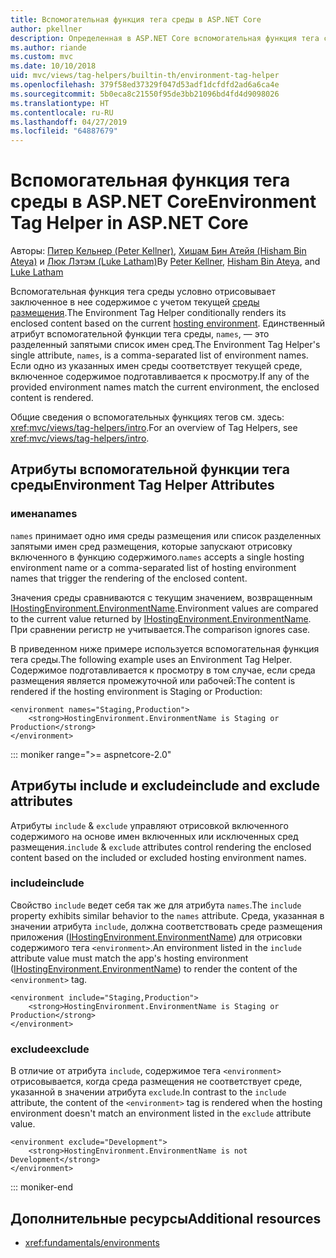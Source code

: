 ```yaml
---
title: Вспомогательная функция тега среды в ASP.NET Core
author: pkellner
description: Определенная в ASP.NET Core вспомогательная функция тега среды, включая все свойства
ms.author: riande
ms.custom: mvc
ms.date: 10/10/2018
uid: mvc/views/tag-helpers/builtin-th/environment-tag-helper
ms.openlocfilehash: 379f58ed37329f047d53adf1dcfdfd2ad6a6ca4e
ms.sourcegitcommit: 5b0eca8c21550f95de3bb21096bd4fd4d9098026
ms.translationtype: HT
ms.contentlocale: ru-RU
ms.lasthandoff: 04/27/2019
ms.locfileid: "64887679"
---
```

# <a name="environment-tag-helper-in-aspnet-core"></a><span data-ttu-id="1d033-103">Вспомогательная функция тега среды в ASP.NET Core</span><span class="sxs-lookup"><span data-stu-id="1d033-103">Environment Tag Helper in ASP.NET Core</span></span>

<span data-ttu-id="1d033-104">Авторы: [Питер Кельнер (Peter Kellner)](http://peterkellner.net), [Хишам Бин Атейя (Hisham Bin Ateya)](https://twitter.com/hishambinateya) и [Люк Лэтэм (Luke Latham)](https://github.com/guardrex)</span><span class="sxs-lookup"><span data-stu-id="1d033-104">By [Peter Kellner](http://peterkellner.net), [Hisham Bin Ateya](https://twitter.com/hishambinateya), and [Luke Latham](https://github.com/guardrex)</span></span>

<span data-ttu-id="1d033-105">Вспомогательная функция тега среды условно отрисовывает заключенное в нее содержимое с учетом текущей [среды размещения](xref:fundamentals/environments).</span><span class="sxs-lookup"><span data-stu-id="1d033-105">The Environment Tag Helper conditionally renders its enclosed content based on the current [hosting environment](xref:fundamentals/environments).</span></span> <span data-ttu-id="1d033-106">Единственный атрибут вспомогательной функции тега среды, `names`, — это разделенный запятыми список имен сред.</span><span class="sxs-lookup"><span data-stu-id="1d033-106">The Environment Tag Helper's single attribute, `names`, is a comma-separated list of environment names.</span></span> <span data-ttu-id="1d033-107">Если одно из указанных имен среды соответствует текущей среде, включенное содержимое подготавливается к просмотру.</span><span class="sxs-lookup"><span data-stu-id="1d033-107">If any of the provided environment names match the current environment, the enclosed content is rendered.</span></span>

<span data-ttu-id="1d033-108">Общие сведения о вспомогательных функциях тегов см. здесь: <xref:mvc/views/tag-helpers/intro>.</span><span class="sxs-lookup"><span data-stu-id="1d033-108">For an overview of Tag Helpers, see <xref:mvc/views/tag-helpers/intro>.</span></span>

## <a name="environment-tag-helper-attributes"></a><span data-ttu-id="1d033-109">Атрибуты вспомогательной функции тега среды</span><span class="sxs-lookup"><span data-stu-id="1d033-109">Environment Tag Helper Attributes</span></span>

### <a name="names"></a><span data-ttu-id="1d033-110">имена</span><span class="sxs-lookup"><span data-stu-id="1d033-110">names</span></span>

<span data-ttu-id="1d033-111">`names` принимает одно имя среды размещения или список разделенных запятыми имен сред размещения, которые запускают отрисовку включенного в функцию содержимого.</span><span class="sxs-lookup"><span data-stu-id="1d033-111">`names` accepts a single hosting environment name or a comma-separated list of hosting environment names that trigger the rendering of the enclosed content.</span></span>

<span data-ttu-id="1d033-112">Значения среды сравниваются с текущим значением, возвращенным [IHostingEnvironment.EnvironmentName](xref:Microsoft.AspNetCore.Hosting.IHostingEnvironment.EnvironmentName*).</span><span class="sxs-lookup"><span data-stu-id="1d033-112">Environment values are compared to the current value returned by [IHostingEnvironment.EnvironmentName](xref:Microsoft.AspNetCore.Hosting.IHostingEnvironment.EnvironmentName*).</span></span> <span data-ttu-id="1d033-113">При сравнении регистр не учитывается.</span><span class="sxs-lookup"><span data-stu-id="1d033-113">The comparison ignores case.</span></span>

<span data-ttu-id="1d033-114">В приведенном ниже примере используется вспомогательная функция тега среды.</span><span class="sxs-lookup"><span data-stu-id="1d033-114">The following example uses an Environment Tag Helper.</span></span> <span data-ttu-id="1d033-115">Содержимое подготавливается к просмотру в том случае, если среда размещения является промежуточной или рабочей:</span><span class="sxs-lookup"><span data-stu-id="1d033-115">The content is rendered if the hosting environment is Staging or Production:</span></span>

```cshtml
<environment names="Staging,Production">
    <strong>HostingEnvironment.EnvironmentName is Staging or Production</strong>
</environment>
```

::: moniker range=">= aspnetcore-2.0"

## <a name="include-and-exclude-attributes"></a><span data-ttu-id="1d033-116">Атрибуты include и exclude</span><span class="sxs-lookup"><span data-stu-id="1d033-116">include and exclude attributes</span></span>

<span data-ttu-id="1d033-117">Атрибуты `include` & `exclude` управляют отрисовкой включенного содержимого на основе имен включенных или исключенных сред размещения.</span><span class="sxs-lookup"><span data-stu-id="1d033-117">`include` & `exclude` attributes control rendering the enclosed content based on the included or excluded hosting environment names.</span></span>

### <a name="include"></a><span data-ttu-id="1d033-118">include</span><span class="sxs-lookup"><span data-stu-id="1d033-118">include</span></span>

<span data-ttu-id="1d033-119">Свойство `include` ведет себя так же для атрибута `names`.</span><span class="sxs-lookup"><span data-stu-id="1d033-119">The `include` property exhibits similar behavior to the `names` attribute.</span></span> <span data-ttu-id="1d033-120">Среда, указанная в значении атрибута `include`, должна соответствовать среде размещения приложения ([IHostingEnvironment.EnvironmentName](xref:Microsoft.AspNetCore.Hosting.IHostingEnvironment.EnvironmentName*)) для отрисовки содержимого тега `<environment>`.</span><span class="sxs-lookup"><span data-stu-id="1d033-120">An environment listed in the `include` attribute value must match the app's hosting environment ([IHostingEnvironment.EnvironmentName](xref:Microsoft.AspNetCore.Hosting.IHostingEnvironment.EnvironmentName*)) to render the content of the `<environment>` tag.</span></span>

```cshtml
<environment include="Staging,Production">
    <strong>HostingEnvironment.EnvironmentName is Staging or Production</strong>
</environment>
```

### <a name="exclude"></a><span data-ttu-id="1d033-121">exclude</span><span class="sxs-lookup"><span data-stu-id="1d033-121">exclude</span></span>

<span data-ttu-id="1d033-122">В отличие от атрибута `include`, содержимое тега `<environment>` отрисовывается, когда среда размещения не соответствует среде, указанной в значении атрибута `exclude`.</span><span class="sxs-lookup"><span data-stu-id="1d033-122">In contrast to the `include` attribute, the content of the `<environment>` tag is rendered when the hosting environment doesn't match an environment listed in the `exclude` attribute value.</span></span>

```cshtml
<environment exclude="Development">
    <strong>HostingEnvironment.EnvironmentName is not Development</strong>
</environment>
```

::: moniker-end

## <a name="additional-resources"></a><span data-ttu-id="1d033-123">Дополнительные ресурсы</span><span class="sxs-lookup"><span data-stu-id="1d033-123">Additional resources</span></span>

* <xref:fundamentals/environments>
